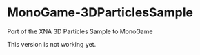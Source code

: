 # MonoGame-3DParticlesSample
Port of the XNA 3D Particles Sample to MonoGame

This version is not working yet.
